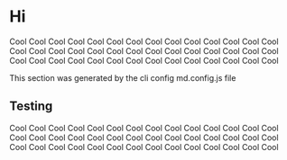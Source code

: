 # Hi

Cool Cool Cool Cool Cool Cool Cool Cool Cool Cool Cool Cool Cool Cool Cool Cool Cool Cool Cool Cool Cool 
Cool Cool Cool Cool Cool Cool Cool Cool Cool Cool Cool Cool Cool Cool Cool Cool Cool Cool Cool Cool Cool 

<!-- docs transformOne -->
This section was generated by the cli config md.config.js file
<!-- /docs -->

## Testing

Cool Cool Cool Cool Cool Cool Cool Cool Cool Cool Cool Cool Cool Cool Cool Cool Cool Cool Cool Cool Cool 
Cool Cool Cool Cool Cool Cool Cool Cool Cool Cool Cool Cool Cool Cool Cool Cool Cool Cool Cool Cool Cool 